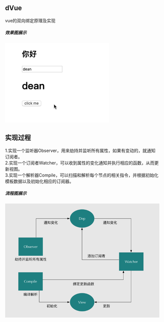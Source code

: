 ## dVue
vue的双向绑定原理及实现

##### 效果图展示
![image](https://github.com/dcq2016/vue-dean/blob/master/images/share.gif)

## 实现过程
1.实现一个监听器Observer，用来劫持并监听所有属性，如果有变动的，就通知订阅者。<br>
2.实现一个订阅者Watcher，可以收到属性的变化通知并执行相应的函数，从而更新视图。<br>
3.实现一个解析器Compile，可以扫描和解析每个节点的相关指令，并根据初始化模板数据以及初始化相应的订阅器。<br>

##### 流程图展示
![image](https://github.com/dcq2016/vue-dean/blob/master/images/process.png)